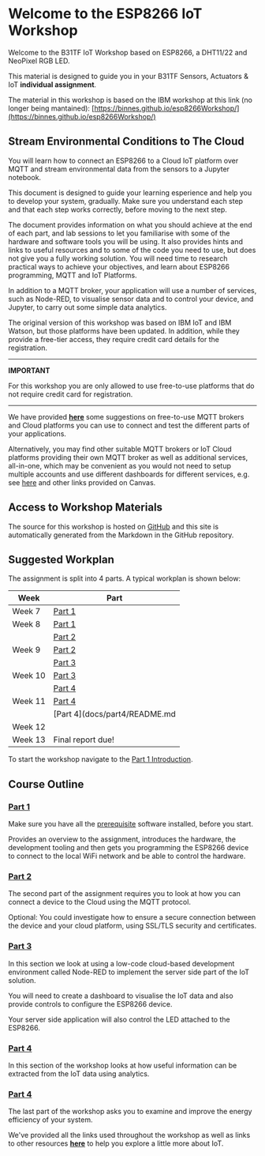 # Welcome to the ESP8266 IoT Workshop

Welcome to the B31TF IoT Workshop based on ESP8266, a DHT11/22 and NeoPixel RGB LED.

This material is designed to guide you in your B31TF Sensors, Actuators &amp; IoT **individual assignment**.

The material in this workshop is based on the IBM workshop at this link (no longer being mantained): [https://binnes.github.io/esp8266Workshop/](https://binnes.github.io/esp8266Workshop/)

## Stream Environmental Conditions to The Cloud

You will learn how to connect an ESP8266 to a Cloud IoT platform over MQTT and stream environmental data from the sensors to a Jupyter notebook.

This document is designed to guide your learning esperience and help you to develop your system, gradually.
Make sure you understand each step and that each step works correctly, before moving to the next step.

The document provides information on what you should achieve at the end of each part, and lab sessions to let you familiarise with some of the hardware and software tools you will be using.
It also provides hints and links to useful resources and to some of the code you need to use, but does not give you a fully working solution. 
You will need time to research practical ways to achieve your objectives, and learn about ESP8266 programming, MQTT and IoT Platforms.

In addition to a MQTT broker, your application will use a number of services, such as Node-RED, to visualise sensor data and to control your device, and Jupyter, to carry out some simple data analytics.

The original version of this workshop was based on IBM IoT and IBM Watson, but those platforms have been updated. In addition, while they provide a free-tier access, they require 
credit card details for the registration.

---
**IMPORTANT**

For this workshop you are only allowed to use free-to-use platforms that do not require credit card for registration.

---

We have provided [**here**](RESOURCES.md) some suggestions on free-to-use MQTT brokers and Cloud platforms you can use to connect and test the different parts of your applications.

Alternatively, you may find other suitable MQTT brokers or IoT Cloud platforms providing their own MQTT broker as well as additional services, all-in-one, which may be convenient as you would not need to setup multiple accounts and use different dashboards for different services, e.g. see [here](https://www.record-evolution.de/en/6-free-iot-platforms-to-start-your-iot-project-in-2021/) and other links provided on Canvas.

## Access to Workshop Materials

The source for this workshop is hosted on [GitHub](https://github.com/care-group/ESP866-IoT-Workshop) and this site is automatically generated from the Markdown in the GitHub repository.

## Suggested Workplan

The assignment is split into 4 parts.  A typical workplan is shown below:

| Week       |  Part                            |
|------------|----------------------------------|
| Week 7     |  [Part 1](docs/part1/README.md)  |            
| Week 8     |  [Part 1](docs/part1/README.md)  |
|            |  [Part 2](docs/part2/README.md)  |
| Week 9     |  [Part 2](docs/part2/README.md)  |
|            |  [Part 3](docs/part3/README.md)  |
| Week 10    |  [Part 3](docs/part3/README.md)  |
|            |  [Part 4](docs/part4/README.md)  |
| Week 11    |  [Part 4](docs/part4/README.md)  |
|            |  [Part 4](docs/part4/README.md   |
| Week 12    |                                  |
| Week 13    |  Final report due!               |

To start the workshop navigate to the [Part 1 Introduction](docs/part1/README.md).

## Course Outline

### [Part 1](docs/part1/README.md)

Make sure you have all the [prerequisite](docs/part1/PREREQ.md) software installed, before you start.

Provides an overview to the assignment, introduces the hardware, the development tooling and then gets you programming the ESP8266 device to connect to the local WiFi network and be able to control the hardware.

### [Part 2](docs/part2/README.md)

The second part of the assignment requires you to look at how you can connect a device to the Cloud using the MQTT protocol.

Optional: You could investigate how to ensure a secure connection between the device and your cloud platform, using SSL/TLS security and certificates.

### [Part 3](docs/part3/README.md)

In this section we look at using a low-code cloud-based development environment called Node-RED to implement the server side part of the IoT solution.  

You will need to create a dashboard to visualise the IoT data and also provide controls to configure the ESP8266 device.

Your server side application will also control the LED attached to the ESP8266.

### [Part 4](docs/part4/README.md)

In this section of the workshop looks at how useful information can be extracted from the IoT data using analytics.  

### [Part 4](docs/part4/README.md)

The last part of the workshop asks you to examine and improve the energy efficiency of your system.

We've provided all the links used throughout the workshop as well as links to other resources [**here**](docs/RESOURCES.md) to help you explore a little more about IoT.

